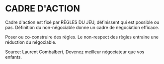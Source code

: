 # CADRE D'ACTION

Cadre d'action est fixé par RÊGLES DU JEU, définissent qui est possible ou pas. Définition du non-négociable donne un cadre de négociation efficace.

Poser ou co-construire des règles. Le non-respect des règles entraine une réduction du négociable.

Source: Laurent Combalbert, Devenez meilleur négociateur que vos enfants.
